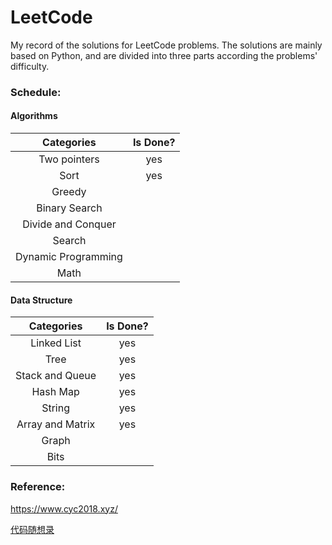 # LeetCode

My record of the solutions for LeetCode problems. The solutions are mainly based on Python, and are divided into three parts according the problems' difficulty.



### Schedule:

#### Algorithms

|     Categories      | Is Done? |
| :-----------------: | :------: |
|    Two pointers     |   yes    |
|        Sort         |   yes    |
|       Greedy        |          |
|    Binary Search    |          |
| Divide and Conquer  |          |
|       Search        |          |
| Dynamic Programming |          |
|        Math         |          |



#### Data Structure

|    Categories    | Is Done? |
| :--------------: | :------: |
|   Linked List    |   yes    |
|       Tree       |   yes    |
| Stack and Queue  |   yes    |
|     Hash Map     |   yes    |
|      String      |   yes    |
| Array and Matrix |   yes    |
|      Graph       |          |
|       Bits       |          |



### Reference:

https://www.cyc2018.xyz/

[代码随想录](https://programmercarl.com/)
